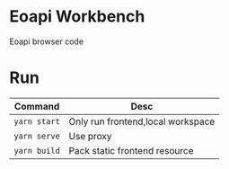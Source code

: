 # Eoapi Workbench
Eoapi browser code
# Run

| Command                  | Desc                                 |
| --------------------- | ------------------------------------ |
| `yarn start`          | Only run frontend,local workspace |
| `yarn serve`      | Use proxy                       |
| `yarn build` | Pack static frontend resource                       |